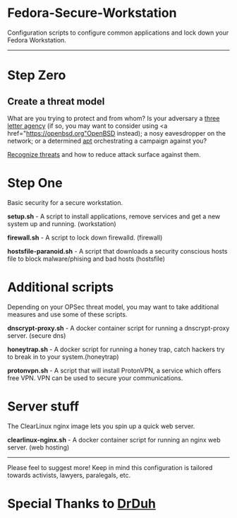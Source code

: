 # Fedora-Secure-Workstation
Configuration scripts to configure common applications and lock down your Fedora Workstation.

---

# Step Zero

## Create a threat model

What are you trying to protect and from whom? Is your adversary a <a href="https://theintercept.com/document/2015/03/10/strawhorse-attacking-macos-ios-software-development-kit/">three letter agency</a> (if so, you may want to consider using <a href="https://openbsd.org"OpenBSD</a> instead); a nosy eavesdropper on the network; or a determined <a href="https://en.wikipedia.org/wiki/Advanced_persistent_threat">apt</a> orchestrating a campaign against you?

<a href="https://www.usenix.org/system/files/1401_08-12_mickens.pdf">Recognize threats</a> and how to reduce attack surface against them.


# Step One

Basic security for a secure workstation.

**setup.sh** - A script to install applications, remove services and get a new system up and running. (workstation)

**firewall.sh** - A script to lock down firewalld. (firewall)

**hostsfile-paranoid.sh** - A script that downloads a security conscious hosts file to block malware/phising and bad hosts (hostsfile)

# Additional scripts

Depending on your OPSec threat model, you may want to take additional measures and use some of these scripts.

**dnscrypt-proxy.sh** - A docker container script for running a dnscrypt-proxy server. (secure dns)

**honeytrap.sh** - A docker script for running a honey trap, catch hackers try to break in to your system.(honeytrap)

**protonvpn.sh** - A script that will install ProtonVPN, a service which offers free VPN. VPN can be used to secure your communications.


# Server stuff

The ClearLinux nginx image lets you spin up a quick web server.

**clearlinux-nginx.sh** - A docker container script for running an nginx web server. (web hosting)

---

Please feel to suggest more! Keep in mind this configuration is tailored towards activists, lawyers, paralegals, etc.

# Special Thanks to <a href="https://github.com/drduh/macOS-Security-and-Privacy-Guide">DrDuh</a>




